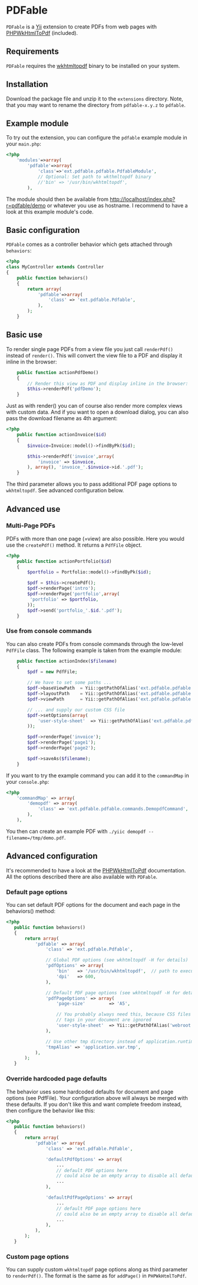 # PDFable`PDFable` is a [Yii](http://www.yiiframework.com) extension to create PDFs from webpages with [PHPWkHtmlToPdf](http://mikehaertl.github.com/phpwkhtmltopdf/) (included).## Requirements`PDFable` requires the [wkhtmltopdf](http://code.google.com/p/wkhtmltopdf/) binary to beinstalled on your system.## InstallationDownload the package file and unzip it to the `extensions` directory. Note, that youmay want to rename the directory from `pdfable-x.y.z` to `pdfable`.## Example moduleTo try out the extension, you can configure the `pdfable` example module in your `main.php`:```php<?php    'modules'=>array(        'pdfable'=>array(            'class'=>'ext.pdfable.pdfable.PdfableModule',            // Optional: Set path to wkthmltopdf binary            //'bin' => '/usr/bin/wkhtmltopdf',        ),```The module should then be available from[http://localhost/index.php?r=pdfable/demo](http://localhost/index.php?r=pdfable/demo)or whatever you use as hostname. I recommend to have a look at this example module's code.## Basic configuration`PDFable` comes as a controller behavior which gets attached through `behaviors`:```php<?phpclass MyController extends Controller{    public function behaviors()    {        return array(            'pdfable'=>array(                'class' => 'ext.pdfable.Pdfable',            ),        );    }```## Basic useTo render single page PDFs from a view file you just call `renderPdf()` insteadof `render()`. This will convert the view file to a PDF and display it inline inthe browser:```php    public function actionPdfDemo()    {        // Render this view as PDF and display inline in the browser:        $this->renderPdf('pdfDemo');    }```Just as with render() you can of course also render more complex views withcustom data. And if you want to open a download dialog, you can also passthe download filename as 4th argument:```php<?php    public function actionInvoice($id)    {        $invoice=Invoice::model()->findByPk($id);        $this->renderPdf('invoice',array(            'invoice' => $invoice,        ), array(), 'invoice_'.$invoice->id.'.pdf');    }```The third parameter allows you to pass additional PDF page options to `wkhtmltopdf`.See advanced configuration below.## Advanced use### Multi-Page PDFsPDFs with more than one page (=view) are also possible. Here you woulduse the `createPdf()` method. It returns a `PdfFile` object.```php<?php    public function actionPortfolio($id)    {        $portfolio = Portfolio::model()->findByPk($id);        $pdf = $this->createPdf();        $pdf->renderPage('intro');        $pdf->renderPage('portfolio',array(         'portfolio' => $portfolio,        ));        $pdf->send('portfolio_'.$id.'.pdf');    }```### Use from console commandsYou can also create PDFs from console commands through the low-level `PdfFile` class.The following example is taken from the example module:```php    public function actionIndex($filename)    {        $pdf = new PdfFile;        // We have to set some paths ...        $pdf->baseViewPath  = Yii::getPathOfAlias('ext.pdfable.pdfable.views');        $pdf->layoutPath    = Yii::getPathOfAlias('ext.pdfable.pdfable.views.layouts');        $pdf->viewPath      = Yii::getPathOfAlias('ext.pdfable.pdfable.views.demo');        // ... and supply our custom CSS file        $pdf->setOptions(array(            'user-style-sheet'  => Yii::getPathOfAlias('ext.pdfable.pdfable.assets.css.pdf').'.css',        ));        $pdf->renderPage('invoice');        $pdf->renderPage('page1');        $pdf->renderPage('page2');        $pdf->saveAs($filename);    }```If you want to try the example command you can add it to the `commandMap` in your `console.php`:```php<?php    'commandMap' => array(        'demopdf' => array(            'class' => 'ext.pdfable.pdfable.commands.DemopdfCommand',        ),    ),```You then can create an example PDF with `./yiic demopdf --filename=/tmp/demo.pdf`.## Advanced configurationIt's recommended to have a look at the [PHPWkHtmlToPdf](http://mikehaertl.github.com/phpwkhtmltopdf/)documentation. All the options described there are also available with `PDFable`.### Default page optionsYou can set default PDF options for the document and each page in thebehaviors() method:```php<?php   public function behaviors()   {       return array(           'pdfable' => array(               'class' => 'ext.pdfable.Pdfable',               // Global PDF options (see wkhtmltopdf -H for details)               'pdfOptions' => array(                   'bin'   => '/usr/bin/wkhtmltopdf',  // path to executable (default)                   'dpi'   => 600,               ),               // Default PDF page options (see wkhtmltopdf -H for details)               'pdfPageOptions' => array(                   'page-size'         => 'A5',                   // You probably always need this, because CSS files from <link>                   // tags in your document are ignored                   'user-style-sheet'  => Yii::getPathOfAlias('webroot').'/css/pdf.css',               ),               // Use other tmp directory instead of application.runtime               'tmpAlias' => 'application.var.tmp',           ),       );   }```### Override hardcoded page defaultsThe behavior uses some hardcoded defaults for document and page options (see PdfFile).Your configuration above will always be merged with these defaults. If you don't likethis and want complete freedom instead, then configure the behavior like this:```php<?php   public function behaviors()   {       return array(           'pdfable' => array(               'class' => 'ext.pdfable.Pdfable',               'defaultPdfOptions' => array(                   ...                   // default PDF options here                   // could also be an empty array to disable all defaults                   ...               ),               'defaultPdfPageOptions' => array(                   ...                   // default PDF page options here                   // could also be an empty array to disable all defaults                   ...               ),           ),       );   }```### Custom page optionsYou can supply custom `wkhtmltopdf` page options along as third parameter to `renderPdf()`. The format is the same as for `addPage()` in `PHPWkHtmlToPdf`.